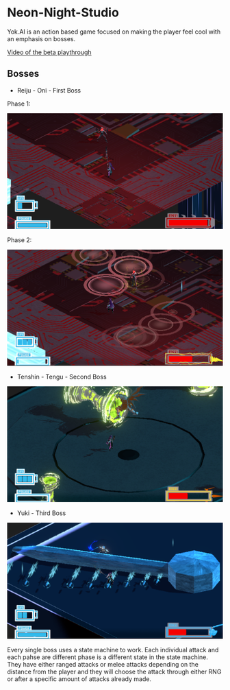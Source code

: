 # Neon-Night-Studio

Yok.AI is an action based game focused on making the player feel cool with an emphasis on bosses.

[Video of the beta playthrough](https://www.youtube.com/watch?v=DX1cG8md4XM)

## Bosses

- Reiju - Oni - First Boss

Phase 1:

![Phase 1](https://github.com/JustinRhaySamson/Neon-Night-Studio/blob/main/Assets/Programming/Github%20Images/Boss1%20Yok.AI.PNG)

Phase 2: 

![Phase 2](https://github.com/JustinRhaySamson/Neon-Night-Studio/blob/main/Assets/Programming/Github%20Images/Boss1_2%20Yok.AI.PNG)
  
- Tenshin - Tengu - Second Boss

![Phase 1](https://github.com/JustinRhaySamson/Neon-Night-Studio/blob/main/Assets/Programming/Github%20Images/Boss2%20Yok.AI.PNG)
  
- Yuki - Third Boss

![Phase 1](https://github.com/JustinRhaySamson/Neon-Night-Studio/blob/main/Assets/Programming/Github%20Images/Boss3%20Yok.AI.PNG)

Every single boss uses a state machine to work. Each individual attack and each pahse are different phase is a different state in the state machine. They have either ranged attacks or melee attacks depending on the distance from the player and they will choose the attack through either RNG or after a specific amount of attacks already made.
